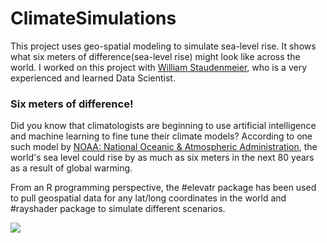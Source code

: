 # ClimateSimulations
This project uses geo-spatial modeling to simulate sea-level rise. It shows what six meters of difference(sea-level rise) might look like across the world.
I worked on this project with [William Staudenmeier](https://github.com/WilliamStaudenmeier), who is a very experienced and learned Data Scientist. 

### Six meters of difference!
Did you know that climatologists are beginning to use artificial intelligence and machine learning to fine tune their climate models? According to one such model by [NOAA: National Oceanic & Atmospheric Administration](https://www.noaa.gov/), the world's sea level could rise by as much as six meters in the next 80 years as a result of global warming.

From an R programming perspective, the #elevatr package has been used to pull geospatial data for any lat/long coordinates in the world and #rayshader package to simulate different scenarios.

![](https://github.com/krishangi-deka/ClimateSimulations/blob/master/SeaLevelRise.gif)
